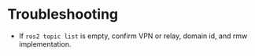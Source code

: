 # Troubleshooting

- If `ros2 topic list` is empty, confirm VPN or relay, domain id, and rmw implementation.
